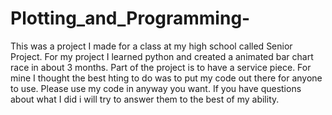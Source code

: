 # Plotting_and_Programming-
This was a project I made for a class at my high school called Senior Project. For my project I learned python and created a animated bar chart race in about 3 months. Part of the project is to have a service piece. For mine I thought the best hting to do was to put my code out there for anyone to use. 
Please use my code in anyway you want. 
If you have questions about what I did i will try to answer them to the best of my ability. 
